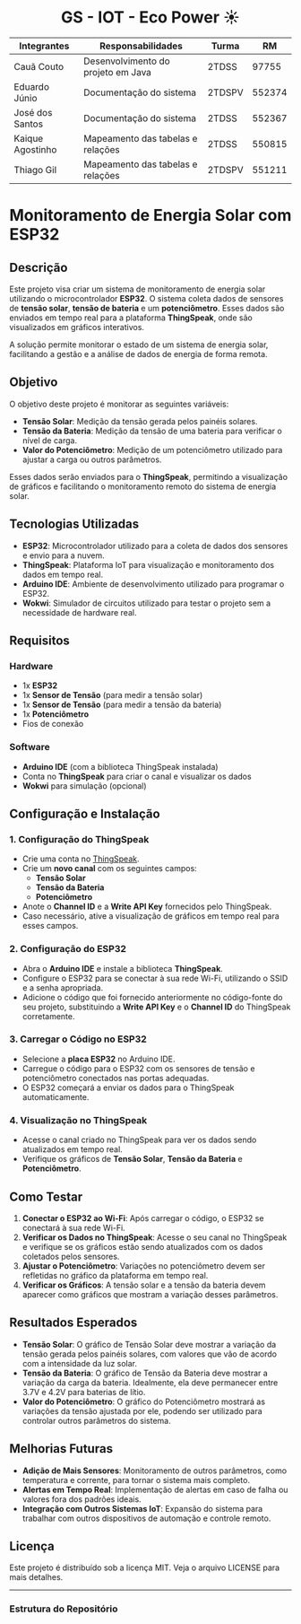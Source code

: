 <h1 align="center">GS - IOT - Eco Power ☀️ </h1>

<div align="center">


| Integrantes      |            Responsabilidades          | Turma      |   RM     |
| --------------   | ------------------------------------- | ---------- | -------- |
| Cauã Couto       | Desenvolvimento do projeto em Java    |  2TDSS     |  97755   |
| Eduardo Júnio    | Documentação do sistema               |  2TDSPV    |  552374  |
| José dos Santos  | Documentação do sistema               |  2TDSS     |  552367  |
| Kaique Agostinho | Mapeamento das tabelas e relações     |  2TDSS     |  550815  |
| Thiago Gil       | Mapeamento das tabelas e relações     |  2TDSPV    |  551211  |
</div>

# Monitoramento de Energia Solar com ESP32

## Descrição

Este projeto visa criar um sistema de monitoramento de energia solar utilizando o microcontrolador **ESP32**. O sistema coleta dados de sensores de **tensão solar**, **tensão de bateria** e um **potenciômetro**. Esses dados são enviados em tempo real para a plataforma **ThingSpeak**, onde são visualizados em gráficos interativos. 

A solução permite monitorar o estado de um sistema de energia solar, facilitando a gestão e a análise de dados de energia de forma remota.

## Objetivo

O objetivo deste projeto é monitorar as seguintes variáveis:
- **Tensão Solar**: Medição da tensão gerada pelos painéis solares.
- **Tensão da Bateria**: Medição da tensão de uma bateria para verificar o nível de carga.
- **Valor do Potenciômetro**: Medição de um potenciômetro utilizado para ajustar a carga ou outros parâmetros.

Esses dados serão enviados para o **ThingSpeak**, permitindo a visualização de gráficos e facilitando o monitoramento remoto do sistema de energia solar.
 

## Tecnologias Utilizadas

- **ESP32**: Microcontrolador utilizado para a coleta de dados dos sensores e envio para a nuvem.
- **ThingSpeak**: Plataforma IoT para visualização e monitoramento dos dados em tempo real.
- **Arduino IDE**: Ambiente de desenvolvimento utilizado para programar o ESP32.
- **Wokwi**: Simulador de circuitos utilizado para testar o projeto sem a necessidade de hardware real.

## Requisitos

### Hardware

- 1x **ESP32**
- 1x **Sensor de Tensão** (para medir a tensão solar)
- 1x **Sensor de Tensão** (para medir a tensão da bateria)
- 1x **Potenciômetro**
- Fios de conexão

### Software

- **Arduino IDE** (com a biblioteca ThingSpeak instalada)
- Conta no **ThingSpeak** para criar o canal e visualizar os dados
- **Wokwi** para simulação (opcional)

## Configuração e Instalação

### 1. **Configuração do ThingSpeak**
   - Crie uma conta no [ThingSpeak](https://thingspeak.com/).
   - Crie um **novo canal** com os seguintes campos:
     - **Tensão Solar**
     - **Tensão da Bateria**
     - **Potenciômetro**
   - Anote o **Channel ID** e a **Write API Key** fornecidos pelo ThingSpeak.
   - Caso necessário, ative a visualização de gráficos em tempo real para esses campos.

### 2. **Configuração do ESP32**
   - Abra o **Arduino IDE** e instale a biblioteca **ThingSpeak**.
   - Configure o ESP32 para se conectar à sua rede Wi-Fi, utilizando o SSID e a senha apropriada.
   - Adicione o código que foi fornecido anteriormente no código-fonte do seu projeto, substituindo a **Write API Key** e o **Channel ID** do ThingSpeak corretamente.

### 3. **Carregar o Código no ESP32**
   - Selecione a **placa ESP32** no Arduino IDE.
   - Carregue o código para o ESP32 com os sensores de tensão e potenciômetro conectados nas portas adequadas.
   - O ESP32 começará a enviar os dados para o ThingSpeak automaticamente.

### 4. **Visualização no ThingSpeak**
   - Acesse o canal criado no ThingSpeak para ver os dados sendo atualizados em tempo real.
   - Verifique os gráficos de **Tensão Solar**, **Tensão da Bateria** e **Potenciômetro**.

## Como Testar

1. **Conectar o ESP32 ao Wi-Fi**: Após carregar o código, o ESP32 se conectará à sua rede Wi-Fi.
2. **Verificar os Dados no ThingSpeak**: Acesse o seu canal no ThingSpeak e verifique se os gráficos estão sendo atualizados com os dados coletados pelos sensores.
3. **Ajustar o Potenciômetro**: Variações no potenciômetro devem ser refletidas no gráfico da plataforma em tempo real.
4. **Verificar os Gráficos**: A tensão solar e a tensão da bateria devem aparecer como gráficos que mostram a variação desses parâmetros.

## Resultados Esperados

- **Tensão Solar**: O gráfico de Tensão Solar deve mostrar a variação da tensão gerada pelos painéis solares, com valores que vão de acordo com a intensidade da luz solar.
- **Tensão da Bateria**: O gráfico de Tensão da Bateria deve mostrar a variação da carga da bateria. Idealmente, ela deve permanecer entre 3.7V e 4.2V para baterias de lítio.
- **Valor do Potenciômetro**: O gráfico do Potenciômetro mostrará as variações da tensão ajustada por ele, podendo ser utilizado para controlar outros parâmetros do sistema.

## Melhorias Futuras

- **Adição de Mais Sensores**: Monitoramento de outros parâmetros, como temperatura e corrente, para tornar o sistema mais completo.
- **Alertas em Tempo Real**: Implementação de alertas em caso de falha ou valores fora dos padrões ideais.
- **Integração com Outros Sistemas IoT**: Expansão do sistema para trabalhar com outros dispositivos de automação e controle remoto.

## Licença

Este projeto é distribuído sob a licença MIT. Veja o arquivo LICENSE para mais detalhes.

---

### Estrutura do Repositório


